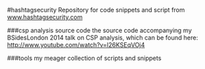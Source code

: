 #hashtagsecurity
Repository for code snippets and script from www.hashtagsecurity.com

###csp analysis source code
the source code accompanying my BSidesLondon 2014 talk on CSP analysis, which can be found here: http://www.youtube.com/watch?v=l26KSEqVOj4

###tools
my meager collection of scripts and snippets

